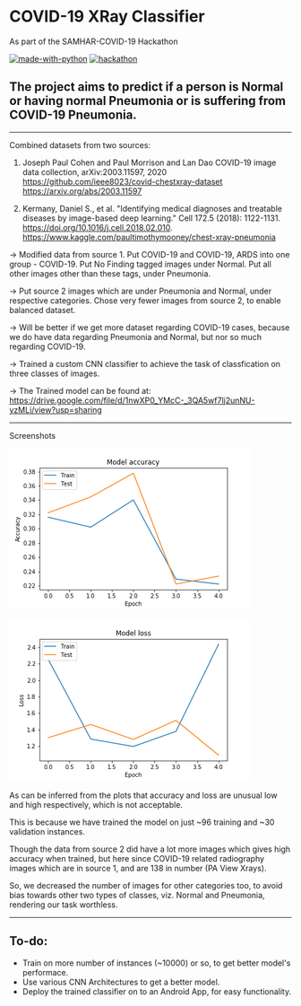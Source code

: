 # COVID-19 XRay Classifier
As part of the SAMHAR-COVID-19 Hackathon

[![made-with-python](https://img.shields.io/badge/Made%20with-Python-1f425f.svg)](https://www.python.org/)
[![hackathon](https://img.shields.io/badge/Hackathon-SAMHAR--COVID--19-yellow)](https://samhar-covid19hackathon.cdac.in/)
## The project aims to predict if a person is Normal or having normal Pneumonia or is suffering from COVID-19 Pneumonia.

___
Combined datasets from two sources:

1. Joseph Paul Cohen and Paul Morrison and Lan Dao
	COVID-19 image data collection, arXiv:2003.11597, 2020
	https://github.com/ieee8023/covid-chestxray-dataset	
	https://arxiv.org/abs/2003.11597

2. Kermany, Daniel S., et al. "Identifying medical diagnoses and treatable diseases by image-based deep learning." Cell 172.5 (2018): 1122-1131. 
	https://doi.org/10.1016/j.cell.2018.02.010.
	https://www.kaggle.com/paultimothymooney/chest-xray-pneumonia

-> Modified data from source 1. Put COVID-19 and COVID-19, ARDS into one group - COVID-19. Put No Finding tagged images under Normal.
Put all other images other than these tags, under Pneumonia.

-> Put source 2 images which are under Pneumonia and Normal, under respective categories. Chose very fewer images from source 2, to enable balanced dataset.

-> Will be better if we get more dataset regarding COVID-19 cases, because we do have data regarding Pneumonia and Normal, but nor so much regarding COVID-19.

-> Trained a custom CNN classifier to achieve the task of classfication on three classes of images.

-> The Trained model can be found at: https://drive.google.com/file/d/1nwXP0_YMcC-_3QA5wf7lj2unNU-yzMLi/view?usp=sharing

___
Screenshots

![alt text](https://github.com/AshuMaths1729/COVID-19_XRay_Classifier/blob/master/Accuracy_Plot.png "Accuracy")

![alt_text](https://github.com/AshuMaths1729/COVID-19_XRay_Classifier/blob/master/Loss_Plot.png "Loss")

As can be inferred from the plots that accuracy and loss are unusual low and high respectively, which is not acceptable.

This is because we have trained the model on just ~96 training and ~30 validation instances.

Though the data from source 2 did have a lot more images which gives high accuracy when trained, but here since COVID-19 related radiography images which are in source 1, and are 138 in number (PA View Xrays).

So, we decreased the number of images for other categories too, to avoid bias towards other two types of classes, viz. Normal and Pneumonia, rendering our task worthless.

___
## To-do:
* Train on more number of instances (~10000) or so, to get better model's performace.
* Use various CNN Architectures to get a better model.
* Deploy the trained classifier on to an Android App, for easy functionality.

